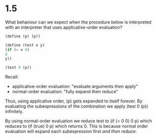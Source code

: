 # 1.5

What behaviour can we expect when the procedure below is interpreted with an interpreter
that uses applicative-order evaluation?

```lisp
(define (p) (p))

(define (test x y)
(if (= x 0)
0
y))

(test 0 (p))
```

Recall:
- applicative-order evaluation: "evaluate arguments then apply"
- normal-order evaluation: "fully expand then reduce"

Thus, using applicative order, (p) gets expanded to itself forever. By
evaluating the subexpressions of the combination we apply (test 0 (p)) infinitely.

By using normal-order evaluation we reduce test to (if (= 0 0) 0 p) which reduces to (if (true) 0 p) which returns 0. This is because
normal order evaluation will expand each subexpression first *and then* reduce.
